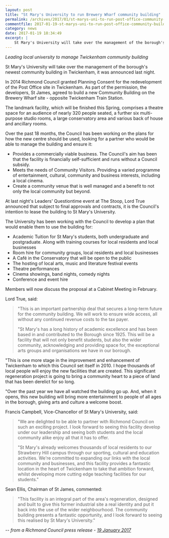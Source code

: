 ```yaml
---
layout: post
title: "St Mary's University to run Brewery Wharf community building"
permalink: /archives/2017/01/st-marys-uni-to-run-post-office-community-building.html
commentfile: 2017-01-19-st-marys-uni-to-run-post-office-community-building
category: news
date: 2017-01-19 18:34:49
excerpt: |
    St Mary's University will take over the management of the borough's newest community building in Twickenham, it was announced last night.
---
```


*Leading local university to manage Twickenham community building*

St Mary's University will take over the management of the borough's newest community building in Twickenham, it was announced last night.

In 2014 Richmond Council granted Planning Consent for the redevelopment of the Post Office site in Twickenham. As part of the permission, the developers, St James, agreed to build a new Community Building on the Brewery Wharf site - opposite Twickenham Train Station.

The landmark facility, which will be finished this Spring, comprises a theatre space for an audience of nearly 320 people seated, a further six multi-purpose studio rooms, a large conservatory area and various back of house and ancillary rooms.

Over the past 18 months, the Council has been working on the plans for how the new centre should be used, looking for a partner who would be able to manage the building and ensure it:

-   Provides a commercially viable business. The Council's aim has been that the facility is financially self-sufficient and runs without a Council subsidy.
-   Meets the needs of Community Visitors. Providing a varied programme of entertainment, cultural, community and business interests, including a local cinema.
-   Create a community venue that is well managed and a benefit to not only the local community but beyond.

At last night's Leaders' Questiontime event at The Stoop, Lord True announced that subject to final approvals and contracts, it is the Council's intention to lease the building to St Mary's University.

The University has been working with the Council to develop a plan that would enable them to use the building for:

-   Academic Tuition for St Mary's students, both undergraduate and postgraduate. Along with training courses for local residents and local businesses
-   Room hire for community groups, local residents and local businesses
-   A Café in the Conservatory that will be open to the public
-   The hosting of local arts, music and literature festival events
-   Theatre performances
-   Cinema showings, band nights, comedy nights
-   Conference and event hire

Members will now discuss the proposal at a Cabinet Meeting in February.

Lord True, said:

> "This is an important partnership deal that secures a long-term future for the community building. We will work to ensure wide access, all without any continued revenue costs to the tax payer.
> 
> "St Mary's has a long history of academic excellence and has been based in and contributed to the Borough since 1925. This will be a facility that will not only benefit students, but also the wider community, acknowledging and providing space for, the exceptional arts groups and organisations we have in our borough.

"This is one more stage in the improvement and enhancement of Twickenham to which this Council set itself in 2010. I hope thousands of local people will enjoy the new facilities that are created. This significant regeneration project is going to bring a community heart to a piece of land that has been derelict for so long.

"Over the past year we have all watched the building go up. And, when it opens, this new building will bring more entertainment to people of all ages in the borough, giving arts and culture a welcome boost.

Francis Campbell, Vice-Chancellor of St Mary's University, said:

> "We are delighted to be able to partner with Richmond Council on such an exciting project. I look forward to seeing this facility develop under our leadership and seeing both students and the local community alike enjoy all that it has to offer.
> 
>  "St Mary's already welcomes thousands of local residents to our Strawberry Hill campus through our sporting, cultural and education activities. We're committed to expanding our links with the local community and businesses, and this facility provides a fantastic location in the heart of Twickenham to take that ambition forward, whilst developing more cutting edge teaching facilities for our students."
> 
> 
 Sean Ellis, Chairman of St James, commented:

> "This facility is an integral part of the area's regeneration, designed and built to give this former industrial site a real identity and put it back into the use of the wider neighbourhood. The community building presents a fantastic opportunity, and I look forward to seeing this realised by St Mary's University."

<cite>-- from a Richmond Council press release - [19 January 2017](http://www.richmond.gov.uk/home/council/news/press_office/older_news/january_2017/leading_local_university_to_manage_twickenham_community_building.htm</cite>)
